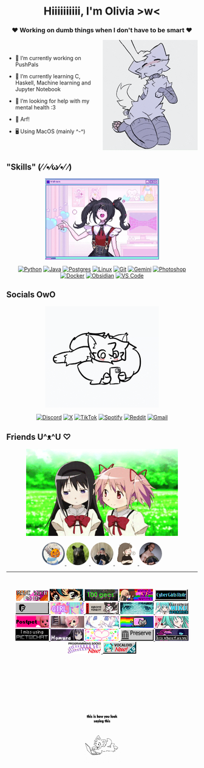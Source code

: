 <div align="center">

# Hiiiiiiiiii, I'm **Olivia** >w<
### ❤ Working on dumb things when I don't have to be smart ❤

</div>

<div style="display: flex; align-items: center; justify-content: space-between;">
  <div style="flex: 1; padding-right: 10px;">
    <p>

- 🔭 I’m currently working on PushPals

- 🌱 I’m currently learning C, Haskell, Machine learning and Jupyter Notebook

- 🤝 I’m looking for help with my mental health :3

- 🐶 Arf!

- 🖥️ Using MacOS (mainly ^-^)

    </p>
  </div>
  <div style="flex-shrink: 0;">
    <img src="resources/gif1.gif" width="250">
  </div>
</div>

## "Skills" (⁄ ⁄•⁄ω⁄•⁄ ⁄)
<div align="center">
  <img src="resources/gif2.gif" width="300">

[![Python](https://img.shields.io/badge/Python-3776AB?logo=python&logoColor=fff)](#)
[![Java](https://img.shields.io/badge/Java-%23ED8B00.svg?logo=openjdk&logoColor=white)](#)
[![Postgres](https://img.shields.io/badge/Postgres-%23316192.svg?logo=postgresql&logoColor=white)](#)
[![Linux](https://img.shields.io/badge/Linux-FCC624?logo=linux&logoColor=black)](#)
[![Git](https://img.shields.io/badge/Git-F05032?logo=git&logoColor=fff)](#)
[![Gemini](https://img.shields.io/badge/Gemini-886FBF?logo=googlegemini&logoColor=fff)](#)
[![Photoshop](https://img.shields.io/badge/Photoshop-31A8FF?logo=Adobe%20Photoshop&logoColor=black)](#)
[![Docker](https://img.shields.io/badge/Docker-2496ED?logo=docker&logoColor=fff)](#)
[![Obsidian](https://img.shields.io/badge/Obsidian-%23483699.svg?&logo=obsidian&logoColor=white)](#)
[![VS Code](https://custom-icon-badges.demolab.com/badge/VS%20Code-0078d7.svg?logo=vsc&logoColor=white)](#)
</div>

## Socials OwO
<div align="center">
  <img src="resources/gif3.gif" width="300">

[![Discord](https://img.shields.io/badge/Discord-%235865F2.svg?&logo=discord&logoColor=white)](#)
[![X](https://img.shields.io/badge/X-%23000000.svg?logo=X&logoColor=white)](#)
[![TikTok](https://img.shields.io/badge/TikTok-black?logo=tiktok&logoColor=white)](#)
[![Spotify](https://img.shields.io/badge/Spotify-1ED760?logo=spotify&logoColor=white)](#)
[![Reddit](https://img.shields.io/badge/Reddit-FF4500?logo=reddit&logoColor=white)](#)
[![Gmail](https://img.shields.io/badge/Gmail-D14836?logo=gmail&logoColor=white)](#)
</div>

## Friends U^ᴥ^U ♡
<div align="center">
  <img src="resources/gif4.gif" width="400">

  <br>

  <a href="https://x.com/Cutieanimator"><img src="resources/sarah.jpg" width="60" style="border-radius: 30px;">
  <a href="https://github.com/Marcus543211"><img src="resources/marcus.png" width="60" style="border-radius: 30px;">
  <a href="https://github.com/snadster"><img src="resources/snaddy.jpg" width="60" style="border-radius: 30px;">
  <a href="https://github.com/sofielofberg"><img src="resources/sofie.jpg" width="60" style="border-radius: 30px;">
  <a href="https://github.com/DrFisk0"><img src="resources/jonas.jpg" width="60" style="border-radius: 30px;">
</div>

---
<br>
<div align="center">

![](resources/badge_1.gif)
![](resources/badge_2.gif)
![](resources/badge_3.gif)
![](resources/badge_4.gif)
![](resources/badge_5.gif)
![](resources/badge_6.gif)
![](resources/badge_7.gif)
![](resources/badge_8.gif)
![](resources/badge_9.gif)
![](resources/badge_10.gif)
![](resources/badge_11.gif)
![](resources/badge_12.gif)
![](resources/badge_13.gif)
![](resources/badge_14.gif)
![](resources/badge_15.gif)
![](resources/badge_16.gif)
![](resources/badge_17.gif)
![](resources/badge_18.gif)
![](resources/badge_19.png)
![](resources/badge_20.png)
![](resources/badge_21.png)
![](resources/badge_22.png)
  <br>
  <br>
  <br>
  <br>
  <br>
  <br>
  <br>
  <br>
  <br>
  <br>
  <img src="resources/gif5.gif" width="100">
</div>









